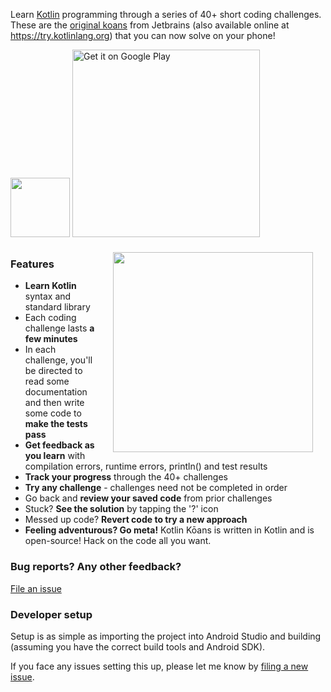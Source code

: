 Learn [Kotlin][kotlin] programming through a series of 40+ short coding challenges. These are the [original koans](https://github.com/Kotlin/kotlin-koans) from Jetbrains (also available online at https://try.kotlinlang.org) that you can now solve on your phone!

<p>
    <a href='https://play.google.com/store/apps/details?id=me.vickychijwani.kotlinkoans&utm_source=github&utm_campaign=badge&pcampaignid=MKT-Other-global-all-co-prtnr-py-PartBadge-Mar2515-1'><img src='http://i.imgur.com/LPgOQzB.png' width='95px' vspace='10' /></a>
    <a href='https://play.google.com/store/apps/details?id=me.vickychijwani.kotlinkoans&utm_source=github&utm_campaign=badge&pcampaignid=MKT-Other-global-all-co-prtnr-py-PartBadge-Mar2515-1'><img alt='Get it on Google Play' src='https://play.google.com/intl/en_us/badges/images/generic/en_badge_web_generic.png' width='300px' /></a>
</p>

<img src="http://i.imgur.com/UTmcU39.gif" width="320" align="right" hspace="20">

### Features

- **Learn Kotlin** syntax and standard library
- Each coding challenge lasts **a few minutes**
- In each challenge, you'll be directed to read some documentation and then write some code to **make the tests pass**
- **Get feedback as you learn** with compilation errors, runtime errors, println() and test results
- **Track your progress** through the 40+ challenges
- **Try any challenge** - challenges need not be completed in order
- Go back and **review your saved code** from prior challenges
- Stuck? **See the solution** by tapping the '?' icon
- Messed up code? **Revert code to try a new approach**
- **Feeling adventurous? Go meta!** Kotlin Kōans is written in Kotlin and is open-source! Hack on the code all you want.


### Bug reports? Any other feedback?

[File an issue](/issues)


### Developer setup

Setup is as simple as importing the project into Android Studio and building (assuming you have the correct build tools and Android SDK).

If you face any issues setting this up, please let me know by [filing a new issue](/issues/new).


[kotlin]: https://kotlinlang.org/
[playstore]: https://play.google.com/store/apps/details?id=me.vickychijwani.kotlinkoans
